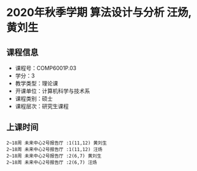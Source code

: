# 2020年秋季学期 算法设计与分析 汪炀, 黄刘生






## 课程信息

- 课程号：COMP6001P.03
- 学分：3
- 教学类型：理论课
- 开课单位：计算机科学与技术系
- 课程类别：硕士
- 课程层次：研究生课程

## 上课时间

```
2~18周 未来中心2号报告厅 :1(11,12) 黄刘生
2~18周 未来中心2号报告厅 :1(11,12) 汪炀
2~18周 未来中心2号报告厅 :2(6,7) 黄刘生
2~18周 未来中心2号报告厅 :2(6,7) 汪炀
```

